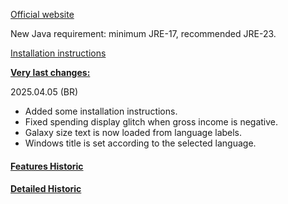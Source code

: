 [Official website](https://www.remnantsoftheprecursors.org) <br/>

New Java requirement: minimum JRE-17, recommended JRE-23.

[Installation instructions](https://github.com/BrokenRegistry/Rotp-Fusion/blob/main/installation.md)


<b><ins>Very last changes:</ins></b>

2025.04.05 (BR)
- Added some installation instructions.
- Fixed spending display glitch when gross income is negative.
- Galaxy size text is now loaded from language labels.
- Windows title is set according to the selected language.


#### [Features Historic](https://github.com/BrokenRegistry/Rotp-Fusion/blob/main/FeaturesChanges.md)

#### [Detailed Historic](https://github.com/BrokenRegistry/Rotp-Fusion/blob/main/DetailedChanges.md)
